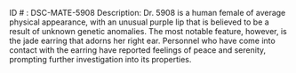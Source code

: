 ID # : DSC-MATE-5908
Description: Dr. 5908 is a human female of average physical appearance, with an unusual purple lip that is believed to be a result of unknown genetic anomalies. The most notable feature, however, is the jade earring that adorns her right ear. Personnel who have come into contact with the earring have reported feelings of peace and serenity, prompting further investigation into its properties.